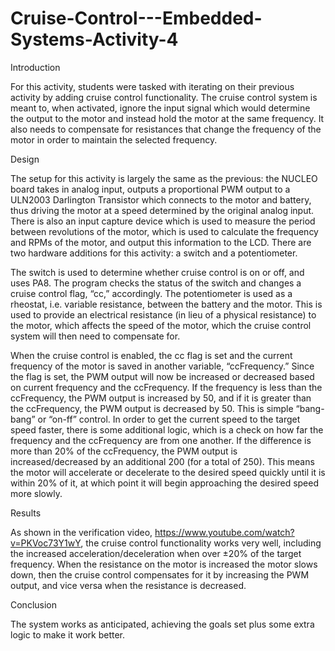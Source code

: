# Cruise-Control---Embedded-Systems-Activity-4

Introduction

For this activity, students were tasked with iterating on their previous activity by adding
cruise control functionality. The cruise control system is meant to, when activated, ignore
the input signal which would determine the output to the motor and instead hold the
motor at the same frequency. It also needs to compensate for resistances that change the
frequency of the motor in order to maintain the selected frequency.

Design

The setup for this activity is largely the same as the previous: the NUCLEO board takes
in analog input, outputs a proportional PWM output to a ULN2003 Darlington Transistor
which connects to the motor and battery, thus driving the motor at a speed determined by
the original analog input. There is also an input capture device which is used to measure
the period between revolutions of the motor, which is used to calculate the frequency and
RPMs of the motor, and output this information to the LCD. There are two hardware
additions for this activity: a switch and a potentiometer.

The switch is used to determine whether cruise control is on or off, and uses PA8. The
program checks the status of the switch and changes a cruise control flag, “cc,”
accordingly. The potentiometer is used as a rheostat, i.e. variable resistance, between the
battery and the motor. This is used to provide an electrical resistance (in lieu of a physical
resistance) to the motor, which affects the speed of the motor, which the cruise control
system will then need to compensate for.

When the cruise control is enabled, the cc flag is set and the current frequency of the
motor is saved in another variable, “ccFrequency.” Since the flag is set, the PWM output
will now be increased or decreased based on current frequency and the ccFrequency. If
the frequency is less than the ccFrequency, the PWM output is increased by 50, and if it is
greater than the ccFrequency, the PWM output is decreased by 50. This is simple
“bang-bang” or “on-ff” control. In order to get the current speed to the target speed faster,
there is some additional logic, which is a check on how far the frequency and the
ccFrequency are from one another. If the difference is more than 20% of the ccFrequency,
the PWM output is increased/decreased by an additional 200 (for a total of 250). This
means the motor will accelerate or decelerate to the desired speed quickly until it is
within 20% of it, at which point it will begin approaching the desired speed more slowly.

Results

As shown in the verification video, https://www.youtube.com/watch?v=PKVoc73Y1wY, the cruise 
control functionality works very well, including the increased acceleration/deceleration when 
over ±20% of the target frequency. When the resistance on the motor is increased the motor 
slows down, then the cruise control compensates for it by increasing the PWM output, and 
vice versa when the resistance is decreased.

Conclusion

The system works as anticipated, achieving the goals set plus some extra logic to make it
work better.
